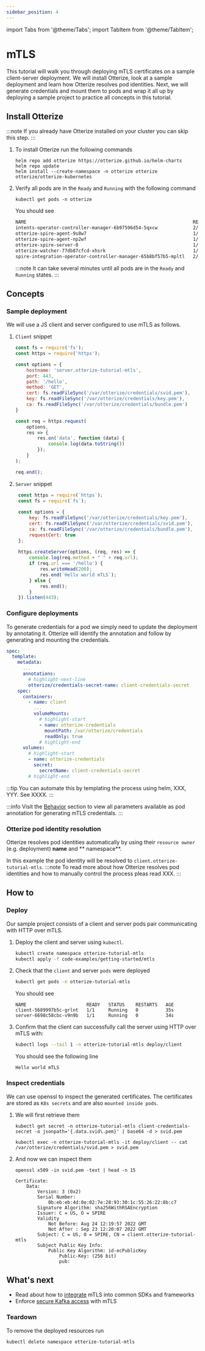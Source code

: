 ```yaml
---
sidebar_position: 4
---
```

import Tabs from '@theme/Tabs';
import TabItem from '@theme/TabItem';

# mTLS

This tutorial will walk you through deploying mTLS certificates on a sample client-server deployment.
We will install Otterize, look at a sample deployment and learn how Otterize resolves pod identities.
Next, we will generate credentials and mount them to pods
and wrap it all up by deploying a sample project to practice all concepts in this tutorial.

## Install Otterize

:::note
If you already have Otterize installed on your cluster you can skip this step.
:::

1. To install Otterize run the following commands
   ```shell
   helm repo add otterize https://otterize.github.io/helm-charts
   helm repo update
   helm install --create-namespace -n otterize otterize otterize/otterize-kubernetes
   ```
2. Verify all pods are in the `Ready` and `Running` with the following command
   ```
   kubectl get pods -n otterize
   ```
   You should see
   ```bash
   NAME                                                             READY   STATUS    RESTARTS      AGE
   intents-operator-controller-manager-6b97596d54-5qxcw             2/2     Running   0             53s
   otterize-spire-agent-9s8w7                                       1/1     Running   0             54s
   otterize-spire-agent-np2wf                                       1/1     Running   1 (33s ago)   54s
   otterize-spire-server-0                                          1/1     Running   0             53s
   otterize-watcher-77db87cfcd-xhsrk                                1/1     Running   0             53s
   spire-integration-operator-controller-manager-65b8bf57b5-mpltl   2/2     Running   0             53s
   ```
   :::note
   It can take several minutes until all pods are in the `Ready` and `Running` states.
   :::

## Concepts

### Sample deployment

We will use a JS client and server configured to use mTLS as follows.

1. `Client` snippet
    ```js
    const fs = require('fs');
    const https = require('https');
    
    const options = {
        hostname: 'server.otterize-tutorial-mtls',
        port: 443,
        path: '/hello',
        method: 'GET',
        cert: fs.readFileSync('/var/otterize/credentials/svid.pem'),
        key: fs.readFileSync('/var/otterize/credentials/key.pem'),
        ca: fs.readFileSync('/var/otterize/credentials/bundle.pem')
    }
    
    const req = https.request(
        options,
        res => {
            res.on('data', function (data) {
                console.log(data.toString())
            });
        }
    );
    
    req.end();
    ```
2. `Server` snippet
   ```js
    const https = require(`https`);
    const fs = require(`fs`);
    
    const options = {
        key: fs.readFileSync('/var/otterize/credentials/key.pem'),
        cert: fs.readFileSync('/var/otterize/credentials/svid.pem'),
        ca: fs.readFileSync('/var/otterize/credentials/bundle.pem'),
        requestCert: true
    };
    
    https.createServer(options, (req, res) => {
        console.log(req.method + " " + req.url);
        if (req.url === '/hello') {
            res.writeHead(200);
            res.end(`Hello world mTLS`);
        } else {
            res.end();
        }
    }).listen(443);
   ```

### Configure deployments

To generate credentials for a pod we simply need to update the deployment by annotating it.
Otterize will identify the annotation and follow by generating and mounting the credentials.

```yaml
spec:
  template:
    metadata:
      ...
      annotations:
        # highlight-next-line
        otterize/credentials-secret-name: client-credentials-secret
    spec:
      containers:
        - name: client
          ...
          volumeMounts:
            # highlight-start
            - name: otterize-credentials
              mountPath: /var/otterize/credentials
              readOnly: true
            # highlight-end
      volumes:
        # highlight-start
        - name: otterize-credentials
          secret:
            secretName: client-credentials-secret
        # highlight-end
```

:::tip
You can automate this by templating the process using helm, XXX, YYY. See XXXX.
:::

:::info
Visit the [Behavior](/documentation/credential-operator/behavior) section to view all parameters available as pod
annotation for generating mTLS credentials.
:::

### Otterize pod identity resolution

Otterize resolves pod identities automatically by using their `resource owner` (e.g. deployment) **name** and **
namespace**.

In this example the pod identity will be resolved to `client.otterize-tutorial-mtls`.
:::note
To read more about how Otterize resolves pod identities and how to manually control the process pleas read XXX.
:::

## How to

### Deploy

Our sample project consists of a client and server pods pair communicating with HTTP over mTLS.

1. Deploy the client and server using `kubectl`.
   ```bash
   kubectl create namespace otterize-tutorial-mtls
   kubectl apply -f code-examples/getting-started/mtls
   ```
2. Check that the `client` and server `pods` were deployed
   ```bash
   kubectl get pods -n otterize-tutorial-mtls
   ```
   You should see
   ```
   NAME                      READY   STATUS    RESTARTS   AGE
   client-5689997b5c-grlnt   1/1     Running   0          35s
   server-6698c58cbc-v9n9b   1/1     Running   0          34s
   ```
3. Confirm that the client can successfully call the server using HTTP over mTLS with:

   ```bash
   kubectl logs --tail 1 -n otterize-tutorial-mtls deploy/client
   ```

   You should see the following line

   ```shell
   Hello world mTLS
   ```

### Inspect credentials

We can use openssl to inspect the generated certificates. The certificates are stored as `K8s secrets` and are also
`mounted inside pods`.

1. We will first retrieve them

   <Tabs>
     <TabItem value="secret-direct" label="K8s secret" default>

   ```shell
   kubectl get secret -n otterize-tutorial-mtls client-credentials-secret -o jsonpath='{.data.svid\.pem}' | base64 -d > svid.pem
   ```
   </TabItem>
     <TabItem value="secret-pod" label="K8s pod mount" default>

   ```shell
   kubectl exec -n otterize-tutorial-mtls -it deploy/client -- cat /var/otterize/credentials/svid.pem > svid.pem
   ```

   </TabItem>
   </Tabs>

2. And now we can inspect them

   ```shell
   openssl x509 -in svid.pem -text | head -n 15
   ```

   ```x509
   Certificate:
       Data:
           Version: 3 (0x2)
           Serial Number:
               0b:eb:eb:4d:0e:02:7e:28:93:30:1c:55:26:22:8b:c7
           Signature Algorithm: sha256WithRSAEncryption
           Issuer: C = US, O = SPIRE
           Validity
               Not Before: Aug 24 12:19:57 2022 GMT
               Not After : Sep 23 12:20:07 2022 GMT
           Subject: C = US, O = SPIRE, CN = client.otterize-tutorial-mtls
           Subject Public Key Info:
               Public Key Algorithm: id-ecPublicKey
                   Public-Key: (256 bit)
                   pub:
   ```

## What's next

- Read about how to [integrate](/documentation/sdk-integration/credential-sdk-integration) mTLS into common SDKs and
  frameworks
- Enforce [secure Kafka access](/documentation/getting-started/kafka-mtls) with mTLS

### Teardown

To remove the deployed resources run

```bash
kubectl delete namespace otterize-tutorial-mtls
```